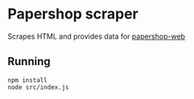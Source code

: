 Papershop scraper
================

Scrapes HTML and provides data for
[papershop-web](https://github.com/vitobasso/papershop-web)

## Running
```
npm install 
node src/index.js
```

